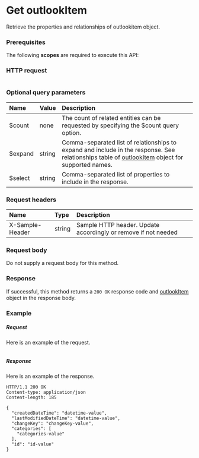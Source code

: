 # Get outlookItem

Retrieve the properties and relationships of outlookitem object.
### Prerequisites
The following **scopes** are required to execute this API: 
### HTTP request
<!-- { "blockType": "ignored" } -->
```http

```
### Optional query parameters
|Name|Value|Description|
|:---------------|:--------|:-------|
|$count|none|The count of related entities can be requested by specifying the $count query option.|
|$expand|string|Comma-separated list of relationships to expand and include in the response. See relationships table of [outlookItem](../resources/outlookitem.md) object for supported names. |
|$select|string|Comma-separated list of properties to include in the response.|

### Request headers
| Name       | Type | Description|
|:-----------|:------|:----------|
| X-Sample-Header  | string  | Sample HTTP header. Update accordingly or remove if not needed|

### Request body
Do not supply a request body for this method.
### Response
If successful, this method returns a `200 OK` response code and [outlookItem](../resources/outlookitem.md) object in the response body.
### Example
##### Request
Here is an example of the request.
<!-- {
  "blockType": "request",
  "name": "get_outlookitem"
}-->
```http

```
##### Response
Here is an example of the response.
<!-- {
  "blockType": "response",
  "truncated": false,
  "@odata.type": "microsoft.graph.outlookitem"
} -->
```http
HTTP/1.1 200 OK
Content-type: application/json
Content-length: 185

{
  "createdDateTime": "datetime-value",
  "lastModifiedDateTime": "datetime-value",
  "changeKey": "changeKey-value",
  "categories": [
    "categories-value"
  ],
  "id": "id-value"
}
```

<!-- uuid: 8fcb5dbc-d5aa-4681-8e31-b001d5168d79
2015-10-25 14:57:30 UTC -->
<!-- {
  "type": "#page.annotation",
  "description": "Get outlookItem",
  "keywords": "",
  "section": "documentation",
  "tocPath": ""
}-->